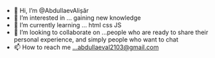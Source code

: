 - 👋 Hi, I’m @AbdullaevAlișăr
- 👀 I’m interested in ... gaining new knowledge
- 🌱 I’m currently learning ... html css JS
- 💞️ I’m looking to collaborate on ...people who are ready to share their personal experience, and simply people who want to chat
- 📫 How to reach me ...abdullaeval2103@gmail.com

<!---
AbdullaevAl/AbdullaevAl is a ✨ special ✨ repository because its `README.md` (this file) appears on your GitHub profile.
You can click the Preview link to take a look at your changes.
--->
